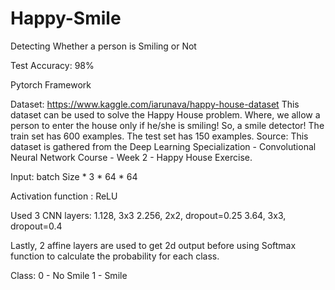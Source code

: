 # Happy-Smile
Detecting Whether a person is Smiling or Not

Test Accuracy: 98%

Pytorch Framework

Dataset: https://www.kaggle.com/iarunava/happy-house-dataset
This dataset can be used to solve the Happy House problem. Where, we allow a person to enter the house only if he/she is smiling! So, a smile detector!
The train set has 600 examples. The test set has 150 examples.
Source: This dataset is gathered from the Deep Learning Specialization - Convolutional Neural Network Course - Week 2 - Happy House Exercise.



Input: batch Size * 3 * 64 * 64

Activation function : ReLU

Used 3 CNN layers:
1.128, 3x3
2.256, 2x2, dropout=0.25
3.64, 3x3, dropout=0.4

Lastly, 2 affine layers are used to get 2d output before using Softmax function to calculate the probability for each class.

Class:
0 - No Smile
1 - Smile